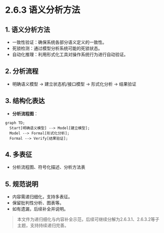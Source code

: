 # 2.6.3 语义分析方法

## 1. 语义分析方法

- 一致性验证：确保系统各部分语义定义的一致性。
- 死锁检测：通过模型分析系统可能的死锁状态。
- 自动化推理：利用形式化工具对操作系统行为进行自动验证。

## 2. 分析流程

- 明确语义模型 → 建立状态机/接口模型 → 形式化分析 → 结果验证

## 3. 结构化表达

- **分析流程图**：

```mermaid
graph TD;
  Start[明确语义模型] --> Model[建立模型];
  Model --> Formal[形式化分析];
  Formal --> Verify[结果验证];
```

## 4. 多表征

- 分析流程图、符号化描述、分析方法表

## 5. 规范说明

- 内容需递归细化，支持多表征。
- 保留批判性分析、图表等。
- 如有遗漏，后续补全并说明。

> 本文件为递归细化与内容补全示范，后续可继续分解为2.6.3.1、2.6.3.2等子主题，支持持续递归完善。
